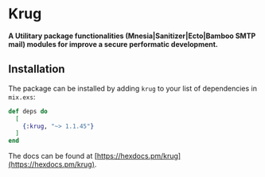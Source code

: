 # Krug

**A Utilitary package functionalities (Mnesia|Sanitizer|Ecto|Bamboo SMTP mail) 
modules for improve a secure performatic development.**

## Installation

The package can be installed by adding `krug` to your list of dependencies in `mix.exs`:

```elixir
def deps do
  [
    {:krug, "~> 1.1.45"}
  ]
end
```

The docs can be found at [https://hexdocs.pm/krug](https://hexdocs.pm/krug).

